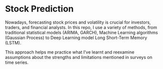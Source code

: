 # Stock Prediction
Nowadays, forecasting stock prices and volatility is crucial for investors, traders, and financial analysts. In this repo, I use a variety of methods, from traditional statistical models (ARIMA, GARCH), Machine Learning algorithms (Gaussian Process) to Deep Learning model Long Short-Term Memory (LSTM).

This approach helps me practice what I've learnt and reexamine assumptions about the strengths and limitations mentioned in surveys on time series.
